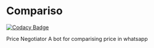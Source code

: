 # Compariso

[![Codacy Badge](https://api.codacy.com/project/badge/Grade/b8ee52a16bd84730b40318a60747025d)](https://app.codacy.com/app/GAUTAMRAJU15/Compariso?utm_source=github.com&utm_medium=referral&utm_content=GAUTAMRAJU15/Compariso&utm_campaign=Badge_Grade_Dashboard)

Price Negotiator
A bot for comparising price in whatsapp
